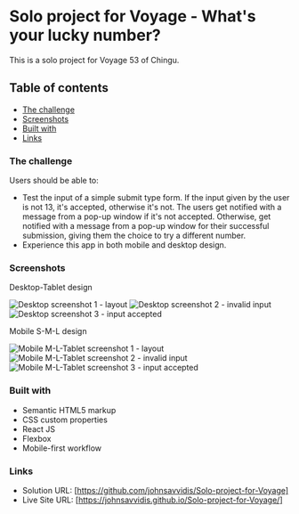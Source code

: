 # Solo project for Voyage - What's your lucky number?

This is a solo project for Voyage 53 of Chingu.

## Table of contents

- [The challenge](#the-challenge)
- [Screenshots](#screenshots)
- [Built with](#built-with)
- [Links](#links)

### The challenge

Users should be able to:

- Test the input of a simple submit type form. If the input given by the user is not 13, it's accepted, otherwise it's not. The users get notified with a message from a pop-up window if it's not accepted. Otherwise, get notified with a message from a pop-up window for their successful submission, giving them the choice to try a different number. 
- Experience this app in both mobile and desktop design.

### Screenshots

Desktop-Tablet design

![Desktop screenshot 1 - layout](/src/screenshots/Desktop/screenshot1.png)
![Desktop screenshot 2 - invalid input](/src/screenshots/Desktop/screenshot2.png)
![Desktop screenshot 3 - input accepted](/src/screenshots/Desktop/screenshot3.png)


Mobile S-M-L design

![Mobile M-L-Tablet screenshot 1 - layout](/src/screenshots/Mobile/screenshot1.png)
![Mobile M-L-Tablet screenshot 2 - invalid input](/src/screenshots/Mobile/screenshot2.png)
![Mobile M-L-Tablet screenshot 3 - input accepted](/src/screenshots/Mobile/screenshot3.png)

### Built with

- Semantic HTML5 markup
- CSS custom properties
- React JS
- Flexbox
- Mobile-first workflow

### Links

- Solution URL: [https://github.com/johnsavvidis/Solo-project-for-Voyage]
- Live Site URL: [https://johnsavvidis.github.io/Solo-project-for-Voyage/]